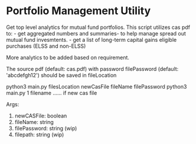 # Portfolio Management Utility

Get top level analytics for mutual fund portfolios.
This script utilizes cas pdf to:
    - get aggregated numbers and summaries- to help manage spread out mutual fund invesmtents.
    - get a list of long-term capital gains eligible purchases (ELSS and non-ELSS)

More analytics to be added based on requirement.

The source pdf (default: cas.pdf) with password filePassword (default: 'abcdefgh12') should be saved in fileLocation

python3 main.py filesLocation newCasFile fileName filePassword
python3 main.py 1 filename  ...... if new cas file

Args:

1. newCASFile: boolean
2. fileName: string
3. filePassword: string (wip)
4. filepath: string (wip)
